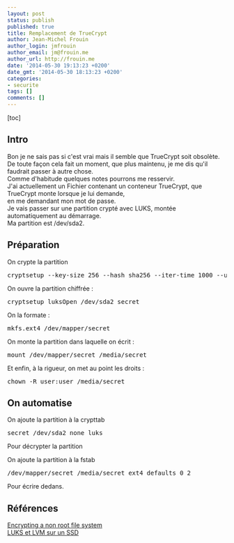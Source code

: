 ```yaml
---
layout: post
status: publish
published: true
title: Remplacement de TrueCrypt
author: Jean-Michel Frouin
author_login: jmfrouin
author_email: jm@frouin.me
author_url: http://frouin.me
date: '2014-05-30 19:13:23 +0200'
date_gmt: '2014-05-30 18:13:23 +0200'
categories:
- securite
tags: []
comments: []
---
```

<p>[toc]</p>
<h2>Intro</h2>
<p>Bon je ne sais pas si c'est vrai mais il semble que TrueCrypt soit obsolète.<br />
De toute façon cela fait un moment, que plus maintenu, je me dis qu'il faudrait passer à autre chose.<br />
Comme d'habitude quelques notes pourrons me resservir.<br />
J'ai actuellement un Fichier contenant un conteneur TrueCrypt, que TrueCrypt monte lorsque je lui demande,<br />
en me demandant mon mot de passe.<br />
Je vais passer sur une partition crypté avec LUKS, montée automatiquement au démarrage.<br />
Ma partition est /dev/sda2.</p>
<!--more-->
<h2>Préparation</h2>
<p>On crypte la partition </p>
<pre class="brush:shell">
cryptsetup --key-size 256 --hash sha256 --iter-time 1000 --use-random --verify-passphrase luksFormat /dev/sda2
</pre>
<p>On ouvre la partition chiffrée : </p>
<pre class="brush:shell">
cryptsetup luksOpen /dev/sda2 secret
</pre>
<p>On la formate :</p>
<pre class="brush:shell">
mkfs.ext4 /dev/mapper/secret
</pre>
<p>On monte la partition dans laquelle on écrit : </p>
<pre class="brush:shell">
mount /dev/mapper/secret /media/secret
</pre>
<p>Et enfin, à la rigueur, on met au point les droits : </p>
<pre class="brush:shell">
chown -R user:user /media/secret
</pre>
<h2>On automatise</h2>
<p>On ajoute la partition à la crypttab</p>
<pre class="brush:shell">
secret /dev/sda2 none luks
</pre>
<p>Pour décrypter la partition</p>
<p>On ajoute la partition à la fstab</p>
<pre class="brush:shell">
/dev/mapper/secret /media/secret ext4 defaults 0 2
</pre>
<p>Pour écrire dedans.</p>
<h2>Références</h2>
<p><a href="https://wiki.archlinux.org/index.php/Dm-crypt/Encrypting_a_non-root_file_system" target="_blank">Encrypting a non root file system</a><br />
<a href="http://mart-e.be/post/2013/01/14/archlinux-avec-luks-et-lvm-sur-un-ssd/" target="_blank">LUKS et LVM sur un SSD</a></p>
<!-- Matomo -->
<script type="text/javascript">
  var _paq = window._paq || [];
  /* tracker methods like "setCustomDimension" should be called before "trackPageView" */
  _paq.push(['trackPageView']);
  _paq.push(['enableLinkTracking']);
  (function() {
    var u="//stats.frouin.me/";
    _paq.push(['setTrackerUrl', u+'matomo.php']);
    _paq.push(['setSiteId', '1']);
    var d=document, g=d.createElement('script'), s=d.getElementsByTagName('script')[0];
    g.type='text/javascript'; g.async=true; g.defer=true; g.src=u+'matomo.js'; s.parentNode.insertBefore(g,s);
  })();
</script>
<!-- End Matomo Code -->
